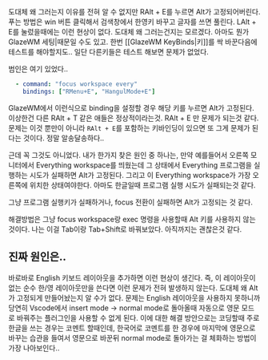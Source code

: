 도대체 왜 그러는지 이유를 전혀 알 수 없지만 RAlt + E를 누르면 Alt가 고정되어버린다. 
푸는 방법은 win 버튼 클릭해서 검색창에서 한영키 바꾸고 글자를 쓰면 풀린다. 
LAlt + E를 눌렀을때에는 이런 현상이 없다. 도대체 왜 그러는건지는 모르겠다. 아마도 뭔가 GlazeWM 세팅|때문일 수도 있고. 한번 [[GlazeWM KeyBinds|키]]를 싹 바꾼다음에 테스트를 해야할지도..
일단 다른키들은 테스트 해보면 문제가 없었다. 

범인은 여기 있었다..
```yaml
  - command: "focus workspace every"
    bindings: ["RMenu+E", "HangulMode+E"]
```
GlazeWM에서 이런식으로 binding을 설정할 경우 해당 키를 누르면 Alt가 고정된다. 이상한건 다른 RAlt + T 같은 애들은 정상적이라는것. RAlt + E 만 문제가 되는것 같다.
문제는 이것 뿐만이 아니라 `RAlt + E`를 포함하는 키바인딩이 있으면 또 그게 문제가 된다는 것이다. 정말 알송달송하다.. 

근데 꼭 그것도 아니었다. 내가 한가지 찾은 원인 중 하나는, 만약 예를들어서 오른쪽 모니터에서 Everything workspace를 띄웠는데 그 상태에서 Everything 프로그램을 실행하는 시도가 실패하면 Alt가 고정된다. 그리고 이 Everything workspace가 가장 오른쪽에 위치한 상태여야한다. 아마도 한글일때 프로그램 실행 시도가 실패되는것 같다. 

그냥 프로그램 실행키가 실패하거나, focus 전환이 실패하면 Alt가 고정되는 것 같다. 

해결방법은 그냥 focus workspace랑 exec 명령을 사용할때 Alt 키를 사용하지 않는것이다. 
나는 이걸 Tab이랑 Tab+Shift로 바꿔보았다. 아직까지는 괜찮은것 같다. 

## 진짜 원인은..
바로바로 English 키보드 레이아웃을 추가하면 이런 현상이 생긴다. 즉, 이 레이아웃이 없는 순수 한/영 레이아웃만을 쓴다면 이런 문제가 전혀 발생하지 않는다.
도대체 왜 Alt가 고정되게 만들어놨는지 알 수가 없다. 문제는 English 레이아웃을 사용하지 못하니까 당연히 Vscode에서 insert mode -> normal mode로 돌아올때 자동으로 영문 모드로 바꿔주는 플러그인을 사용할 수 없게 된다. 이에 대한 해결 방안으로는 코딩할때 주로 한글을 쓰는 경우는 코멘트 할때인데, 한국어로 코멘트를 한 경우에 마지막에 영문으로 바꾸는 습관을 들여서 영문으로 바꾼뒤 normal mode로 돌아가는 걸 체화하는 방법이 가장 나아보인다.. 